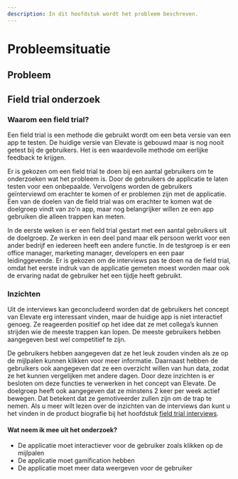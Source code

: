 ```yaml
---
description: In dit hoofdstuk wordt het probleem beschreven.
---
```


# Probleemsituatie

## Probleem



## Field trial onderzoek

### Waarom een field trial?

Een field trial is een methode die gebruikt wordt om een beta versie van een app te testen. De huidige versie van Elevate is gebouwd maar is nog nooit getest bij de gebruikers. Het is een waardevolle methode om eerlijke feedback te krijgen.

Er is gekozen om een field trial te doen bij een aantal gebruikers om te onderzoeken wat het probleem is. Door de gebruikers de applicatie te laten testen voor een onbepaalde. Vervolgens worden de gebruikers geïnterviewd om erachter te komen of er problemen zijn met de applicatie. Een van de doelen van de field trial was om erachter te komen wat de doelgroep vindt van zo'n app, maar nog belangrijker willen ze een app gebruiken die alleen trappen kan meten.

In de eerste weken is er een field trial gestart met een aantal gebruikers uit de doelgroep. Ze werken in een deel pand maar elk persoon werkt voor een ander bedrijf en iedereen heeft een andere functie. In de testgroep is er een office manager, marketing manager, developers en een paar leidinggevende. Er is gekozen om de interviews pas te doen na de field trial, omdat het eerste indruk van de applicatie gemeten moest worden maar ook de ervaring nadat de gebruiker het een tijdje heeft gebruikt. 

### Inzichten

Uit de interviews kan geconcludeerd worden dat de gebruikers het concept van Elevate erg interessant vinden, maar de huidige app is niet interactief genoeg. Ze reageerden positief op het idee dat ze met collega’s kunnen strijden wie de meeste trappen kan lopen. De meeste gebruikers hebben aangegeven best wel competitief te zijn.

De gebruikers hebben aangegeven dat ze het leuk zouden vinden als ze op de mijlpalen kunnen klikken voor meer informatie. Daarnaast hebben de gebruikers ook aangegeven dat ze een overzicht willen van hun data, zodat ze het kunnen vergelijken met andere dagen. Door deze inzichten is er besloten om deze functies te verwerken in het concept van Elevate. De doelgroep heeft ook aangegeven dat ze minstens 2 keer per week actief bewegen. Dat betekent dat ze gemotiveerder zullen zijn om de trap te nemen. Als u meer wilt lezen over de inzichten van de interviews dan kunt u het vinden in de product biografie bij het hoofdstuk [field trial interviews](https://docs.google.com/document/d/1crajh4U0_hrJ3VCogAzX9ZfiB2BgqQ7Ww-wNEavuoHg/edit#heading=h.vzgwyhksva5s).

#### Wat neem ik mee uit het onderzoek?

* De applicatie moet interactiever voor de gebruiker zoals klikken op de mijlpalen
* De applicatie moet gamification hebben
* De applicatie moet meer data weergeven voor de gebruiker

